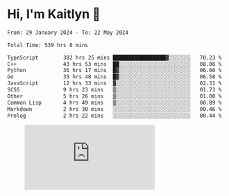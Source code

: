 # Hi, I'm Kaitlyn 👋
<!--START_SECTION:waka-->

```txt
From: 29 January 2024 - To: 22 May 2024

Total Time: 539 hrs 8 mins

TypeScript        382 hrs 25 mins █████████████████▓░░░░░░░   70.23 %
C++               43 hrs 53 mins  ██░░░░░░░░░░░░░░░░░░░░░░░   08.06 %
Python            36 hrs 17 mins  █▓░░░░░░░░░░░░░░░░░░░░░░░   06.66 %
Go                35 hrs 48 mins  █▓░░░░░░░░░░░░░░░░░░░░░░░   06.58 %
JavaScript        12 hrs 33 mins  ▓░░░░░░░░░░░░░░░░░░░░░░░░   02.31 %
SCSS              9 hrs 23 mins   ▒░░░░░░░░░░░░░░░░░░░░░░░░   01.73 %
Other             5 hrs 26 mins   ▒░░░░░░░░░░░░░░░░░░░░░░░░   01.00 %
Common Lisp       4 hrs 49 mins   ▒░░░░░░░░░░░░░░░░░░░░░░░░   00.89 %
Markdown          2 hrs 30 mins   ░░░░░░░░░░░░░░░░░░░░░░░░░   00.46 %
Prolog            2 hrs 22 mins   ░░░░░░░░░░░░░░░░░░░░░░░░░   00.44 %
```

<!--END_SECTION:waka-->

<figure><embed src="https://wakatime.com/share/@018d58bc-3d22-46c9-b2d7-4ed36fb8172d/243b5d9b-77cd-4133-89ff-dcc8f225fa18.svg"></embed></figure>
